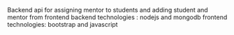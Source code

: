 Backend api for assigning mentor to students
and adding student and mentor from  frontend
backend technologies : nodejs and mongodb
frontend technologies: bootstrap and javascript
